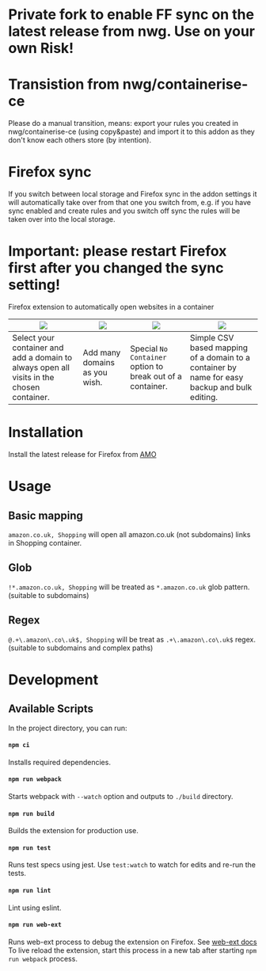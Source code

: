 # Private fork to enable FF sync on the latest release from nwg. Use on your own Risk!

# Transistion from nwg/containerise-ce

Please do a manual transition, means: export your rules you created in nwg/containerise-ce (using copy&paste) and import it to this addon as they don't know each others store (by intention).

# Firefox sync

If you switch between local storage and Firefox sync in the addon settings it will automatically take over from that one you switch from, e.g. if you have sync enabled and create rules and you switch off sync the rules will be taken over into the local storage. 

# Important: please restart Firefox first after you changed the sync setting!

Firefox extension to automatically open websites in a container

|![](https://raw.githubusercontent.com/kintesh/containerise/master/static/screenshots/1.png)  |  ![](https://raw.githubusercontent.com/kintesh/containerise/master/static/screenshots/2.png)  |  ![](https://raw.githubusercontent.com/kintesh/containerise/master/static/screenshots/3.png)  |  ![](https://raw.githubusercontent.com/kintesh/containerise/master/static/screenshots/4.png)|
| --- | --- | --- | --- |
|Select your container and add a domain to always open all visits in the chosen container. | Add many domains as you wish. | Special `No Container` option to break out of a container. | Simple CSV based mapping of a domain to a container by name for easy backup and bulk editing. |


# Installation
Install the latest release for Firefox from [AMO](https://addons.mozilla.org/de/firefox/addon/containerise-ce-sync/)



# Usage

## Basic mapping

`amazon.co.uk, Shopping` will open all amazon.co.uk (not subdomains) links in Shopping container.

## Glob
`!*.amazon.co.uk, Shopping`  will be treated as `*.amazon.co.uk` glob pattern. (suitable to subdomains)

## Regex

`@.+\.amazon\.co\.uk$, Shopping` will be treat as `.+\.amazon\.co\.uk$` regex. (suitable to subdomains and complex paths)



# Development

## Available Scripts
In the project directory, you can run:

#### `npm ci`
Installs required dependencies. 

#### `npm run webpack`
Starts webpack with `--watch` option and outputs to `./build` directory.
 
#### `npm run build`
Builds the extension for production use.<br>

#### `npm run test`
Runs test specs using jest.
Use `test:watch` to watch for edits and re-run the tests.

#### `npm run lint`
Lint using eslint.

#### `npm run web-ext`
Runs web-ext process to debug the extension on Firefox. See [web-ext docs](https://github.com/mozilla/web-ext) <br/>
To live reload the extension, start this process in a new tab after starting `npm run webpack` process.
